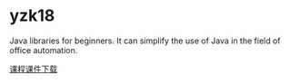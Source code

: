 # yzk18
Java libraries for beginners. It can simplify the use of Java in the field of office automation.

 [课程课件下载](https://github.com/yangzhongke/yzk18/tree/main/%E8%AF%BE%E7%A8%8B%E8%AF%BE%E4%BB%B6%E4%BB%A3%E7%A0%81%E7%AD%89/)